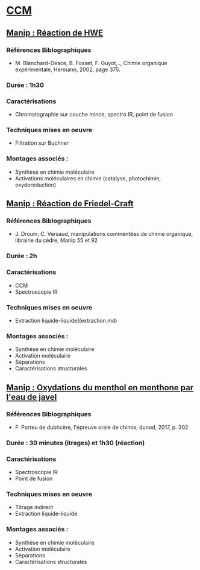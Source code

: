 # <ins>CCM</ins>

## <ins>Manip : Réaction de HWE</ins>

### Références Biblographiques 
- M. Blanchard-Desce, B. Fosset, F. Guyot,.., Chimie organique expérimentale, Hermann, 2002, page 375.

### Durée : 1h30

### Caractérisations
- Chromatographie sur couche mince, spectro IR, point de fusion

### Techniques mises en oeuvre
- Filtration sur Buchner

### Montages associés :
- Synthèse en chimie moléculaire
- Activations moléculaires en chimie (catalyse, photochimie, oxydoréduction)

## <ins>Manip : Réaction de Friedel-Craft </ins>

### Références Biblographiques 
- J. Drouin, C. Versaud, manipulations commentées de chimie organique, librairie du cèdre, Manip 55 et 92

### Durée : 2h

### Caractérisations
- CCM
- Spectroscopie IR

### Techniques mises en oeuvre
- Extraction liquide-liquide](extraction.md)

### Montages associés :
- Synthèse en chimie moléculaire
- Activation moléculaire
- Séparations
- Caractérisations structurales

## <ins>Manip : Oxydations du menthol en menthone par l'eau de javel </ins>

### Références Biblographiques 
- F. Porteu de dubhcère, l'épreuve orale de chimie, dunod, 2017, p. 302

### Durée : 30 minutes (itrages) et 1h30 (réaction)

### Caractérisations
- Spectroscopie IR
- Point de fusion

### Techniques mises en oeuvre
- Titrage indirect
- Extraction liquide-liquide

### Montages associés :
- Synthèse en chimie moléculaire
- Activation moléculaire
- Séparations
- Caractérisations structurales